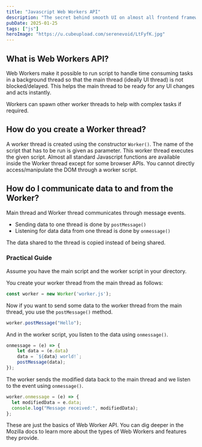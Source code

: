 ```yaml
---
title: "Javascript Web Workers API"
description: "The secret behind smooth UI on almost all frontend frameworks"
pubDate: 2025-01-25
tags: ["js"]
heroImage: "https://u.cubeupload.com/serenevoid/LtFyfK.jpg"
---
```

## What is Web Workers API?

Web Workers make it possible to run script to handle time consuming tasks in a
background thread so that the main thread (ideally UI thread) is not blocked/delayed.
This helps the main thread to be ready for any UI changes and acts instantly.

Workers can spawn other worker threads to help with complex tasks if required.

## How do you create a Worker thread?

A worker thread is created using the constructor `Worker()`. The name of the script
that has to be run is given as parameter. This worker thread executes the given
script. Almost all standard Javascript functions are available inside the Worker
thread except for some browser APIs. You cannot directly access/manipulate the DOM
through a worker script.

## How do I communicate data to and from the Worker?

Main thread and Worker thread communicates through message events.
- Sending data to one thread is done by `postMessage()`
- Listening for data data from one thread is done by `onmessage()`

The data shared to the thread is copied instead of being shared.

### Practical Guide

Assume you have the main script and the worker script in your directory.

You create your worker thread from the main thread as follows:
```javascript
const worker = new Worker('worker.js');
```
Now if you want to send some data to the worker thread from the main thread,
you use the `postMessage()` method.
```javascript
worker.postMessage("Hello");
```
And in the worker script, you listen to the data using `onmessage()`.
```javascript
onmessage = (e) => {
    let data = (e.data)
    data = `${data} world!`;
    postMessage(data);
});
```
The worker sends the modified data back to the main thread and we listen to the
event using `onmessage()`.

```javascript
worker.onmessage = (e) => {
  let modifiedData = e.data;
  console.log("Message received:", modifiedData);
};
```

These are just the basics of Web Worker API. You can dig deeper in the Mozilla
docs to learn more about the types of Web Workers and features they provide.
